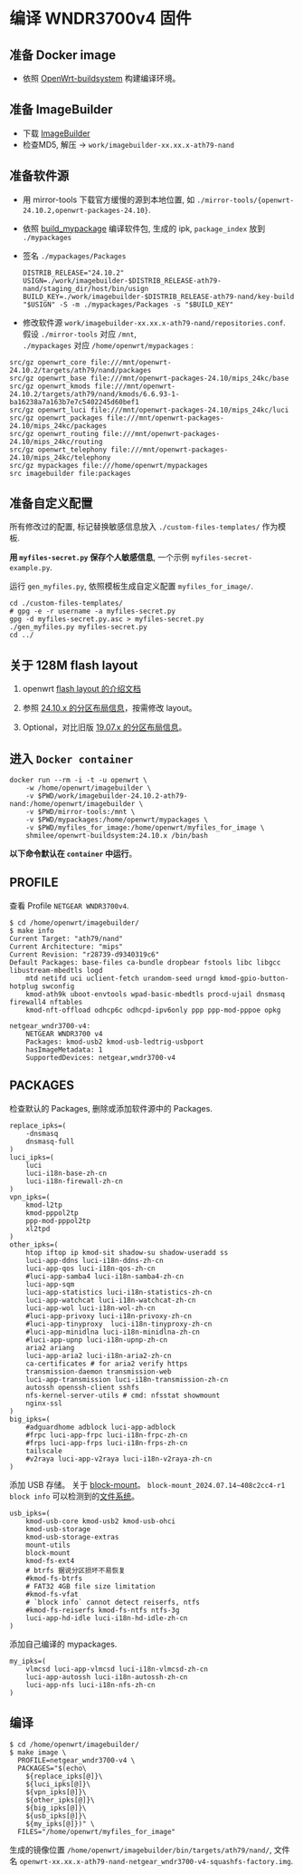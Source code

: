 # 编译 WNDR3700v4 固件

## 准备 Docker image

* 依照 [OpenWrt-buildsystem](./openwrt-buildsystem/readme.md) 构建编译环境。

## 准备 ImageBuilder

* 下载 [ImageBuilder](https://openwrt.proxy.ustclug.org/releases/24.10.2/targets/ath79/nand/openwrt-imagebuilder-24.10.2-ath79-nand.Linux-x86_64.tar.zst)
* 检查MD5, 解压 -> `work/imagebuilder-xx.xx.x-ath79-nand`

## 准备软件源

* 用 mirror-tools 下载官方缓慢的源到本地位置,
  如 `./mirror-tools/{openwrt-24.10.2,openwrt-packages-24.10}`.

* 依照 [build_mypackage](./build_mypackage.md) 编译软件包,
  生成的 ipk, `package_index` 放到 `./mypackages`

* 签名 `./mypackages/Packages`
  ```
  DISTRIB_RELEASE="24.10.2"
  USIGN=./work/imagebuilder-$DISTRIB_RELEASE-ath79-nand/staging_dir/host/bin/usign
  BUILD_KEY=./work/imagebuilder-$DISTRIB_RELEASE-ath79-nand/key-build
  "$USIGN" -S -m ./mypackages/Packages -s "$BUILD_KEY"
  ```

* 修改软件源 `work/imagebuilder-xx.xx.x-ath79-nand/repositories.conf`.  
  假设 `./mirror-tools` 对应 `/mnt`,  
  `./mypackages` 对应 `/home/openwrt/mypackages` :

```shell
src/gz openwrt_core file:///mnt/openwrt-24.10.2/targets/ath79/nand/packages
src/gz openwrt_base file:///mnt/openwrt-packages-24.10/mips_24kc/base
src/gz openwrt_kmods file:///mnt/openwrt-24.10.2/targets/ath79/nand/kmods/6.6.93-1-ba16238a7a163b7e7c5402245d60bef1
src/gz openwrt_luci file:///mnt/openwrt-packages-24.10/mips_24kc/luci
src/gz openwrt_packages file:///mnt/openwrt-packages-24.10/mips_24kc/packages
src/gz openwrt_routing file:///mnt/openwrt-packages-24.10/mips_24kc/routing
src/gz openwrt_telephony file:///mnt/openwrt-packages-24.10/mips_24kc/telephony
src/gz mypackages file:///home/openwrt/mypackages
src imagebuilder file:packages
```

## 准备自定义配置

所有修改过的配置, 标记替换敏感信息放入 `./custom-files-templates/` 作为模板.

**用 `myfiles-secret.py` 保存个人敏感信息**, 一个示例 `myfiles-secret-example.py`.

运行 `gen_myfiles.py`, 依照模板生成自定义配置 `myfiles_for_image/`.

```shell
cd ./custom-files-templates/
# gpg -e -r username -a myfiles-secret.py
gpg -d myfiles-secret.py.asc > myfiles-secret.py
./gen_myfiles.py myfiles-secret.py
cd ../
```

## 关于 128M flash layout

1. openwrt [flash layout 的介绍文档](https://openwrt.org/docs/techref/flash.layout)

2. 参照 [24.10.x 的分区布局信息](./about_24.10.x_layout.md)，按需修改 layout。

3. Optional，对比旧版 [19.07.x 的分区布局信息](./about_19.07.x_layout.md)。

## 进入 `Docker container`

```
docker run --rm -i -t -u openwrt \
    -w /home/openwrt/imagebuilder \
    -v $PWD/work/imagebuilder-24.10.2-ath79-nand:/home/openwrt/imagebuilder \
    -v $PWD/mirror-tools:/mnt \
    -v $PWD/mypackages:/home/openwrt/mypackages \
    -v $PWD/myfiles_for_image:/home/openwrt/myfiles_for_image \
    shmilee/openwrt-buildsystem:24.10.x /bin/bash
```

**以下命令默认在 `container` 中运行**。

## PROFILE

查看 Profile `NETGEAR WNDR3700v4`.

```shell
$ cd /home/openwrt/imagebuilder/
$ make info
Current Target: "ath79/nand"
Current Architecture: "mips"
Current Revision: "r28739-d9340319c6"
Default Packages: base-files ca-bundle dropbear fstools libc libgcc libustream-mbedtls logd 
    mtd netifd uci uclient-fetch urandom-seed urngd kmod-gpio-button-hotplug swconfig 
    kmod-ath9k uboot-envtools wpad-basic-mbedtls procd-ujail dnsmasq firewall4 nftables 
    kmod-nft-offload odhcp6c odhcpd-ipv6only ppp ppp-mod-pppoe opkg

netgear_wndr3700-v4:
    NETGEAR WNDR3700 v4
    Packages: kmod-usb2 kmod-usb-ledtrig-usbport
    hasImageMetadata: 1
    SupportedDevices: netgear,wndr3700-v4
```

## PACKAGES

检查默认的 Packages, 删除或添加软件源中的 Packages.

```shell
replace_ipks=(
    -dnsmasq
    dnsmasq-full
)
luci_ipks=(
    luci
    luci-i18n-base-zh-cn
    luci-i18n-firewall-zh-cn
)
vpn_ipks=(
    kmod-l2tp
    kmod-pppol2tp
    ppp-mod-pppol2tp
    xl2tpd
)
other_ipks=(
    htop iftop ip kmod-sit shadow-su shadow-useradd ss
    luci-app-ddns luci-i18n-ddns-zh-cn
    luci-app-qos luci-i18n-qos-zh-cn
    #luci-app-samba4 luci-i18n-samba4-zh-cn
    luci-app-sqm
    luci-app-statistics luci-i18n-statistics-zh-cn
    luci-app-watchcat luci-i18n-watchcat-zh-cn
    luci-app-wol luci-i18n-wol-zh-cn
    #luci-app-privoxy luci-i18n-privoxy-zh-cn
    #luci-app-tinyproxy  luci-i18n-tinyproxy-zh-cn
    #luci-app-minidlna luci-i18n-minidlna-zh-cn
    #luci-app-upnp luci-i18n-upnp-zh-cn
    aria2 ariang
    luci-app-aria2 luci-i18n-aria2-zh-cn
    ca-certificates # for aria2 verify https
    transmission-daemon transmission-web
    luci-app-transmission luci-i18n-transmission-zh-cn
    autossh openssh-client sshfs
    nfs-kernel-server-utils # cmd: nfsstat showmount
    nginx-ssl
)
big_ipks=(
    #adguardhome adblock luci-app-adblock
    #frpc luci-app-frpc luci-i18n-frpc-zh-cn
    #frps luci-app-frps luci-i18n-frps-zh-cn
    tailscale
    #v2raya luci-app-v2raya luci-i18n-v2raya-zh-cn
)
```

添加 USB 存储。 关于 [block-mount](https://openwrt.org/docs/techref/block_mount)。
`block-mount_2024.07.14~408c2cc4-r1` `block info` 可以检测到的[文件系统](https://git.openwrt.org/?p=project/fstools.git;a=tree;f=libblkid-tiny;h=e904c5305eb1c4f46a0ef5600e8b9c74b976a2df;hb=408c2cc48e6694446c89da7f8121b399063e1067)。

```shell
usb_ipks=(
    kmod-usb-core kmod-usb2 kmod-usb-ohci
    kmod-usb-storage
    kmod-usb-storage-extras
    mount-utils
    block-mount
    kmod-fs-ext4
    # btrfs 据说分区损坏不易恢复
    #kmod-fs-btrfs
    # FAT32 4GB file size limitation
    #kmod-fs-vfat
    # `block info` cannot detect reiserfs, ntfs
    #kmod-fs-reiserfs kmod-fs-ntfs ntfs-3g
    luci-app-hd-idle luci-i18n-hd-idle-zh-cn
)
```

添加自己编译的 mypackages.

```shell
my_ipks=(
    vlmcsd luci-app-vlmcsd luci-i18n-vlmcsd-zh-cn
    luci-app-autossh luci-i18n-autossh-zh-cn
    luci-app-nfs luci-i18n-nfs-zh-cn
)
```


## 编译

```shell
$ cd /home/openwrt/imagebuilder/
$ make image \
  PROFILE=netgear_wndr3700-v4 \
  PACKAGES="$(echo\
    ${replace_ipks[@]}\
    ${luci_ipks[@]}\
    ${vpn_ipks[@]}\
    ${other_ipks[@]}\
    ${big_ipks[@]}\
    ${usb_ipks[@]}\
    ${my_ipks[@]})" \
  FILES="/home/openwrt/myfiles_for_image"
```

生成的镜像位置 `/home/openwrt/imagebuilder/bin/targets/ath79/nand/`,
文件名 `openwrt-xx.xx.x-ath79-nand-netgear_wndr3700-v4-squashfs-factory.img`.

